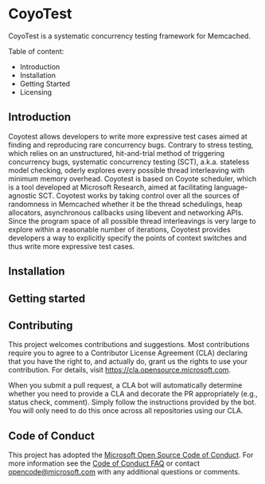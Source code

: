 ﻿# CoyoTest
CoyoTest is a systematic concurrency testing framework for Memcached. 

Table of content:
 - Introduction
 - Installation
 - Getting Started
 - Licensing

## Introduction
 Coyotest allows developers to write more expressive test cases aimed at finding and reproducing rare concurrency bugs. Contrary to stress testing, which relies on an unstructured, hit-and-trial method of triggering concurrency bugs, systematic concurrency testing (SCT), a.k.a. stateless model checking, oderly explores every possible thread interleaving with minimum memory overhead.  Coyotest is based on Coyote scheduler, which is a tool developed at Microsoft Research, aimed at facilitating language-agnostic SCT. 
Coyotest works by taking control over all the sources of randomness in Memcached whether it be the thread schedulings, heap allocators, asynchronous callbacks using libevent and networking APIs.
Since the program space of all possible thread interleavings is very large to explore within a reasonable number of iterations, Coyotest provides developers a way to explicitly specify the points of context switches and thus write more expressive test cases.

## Installation
## Getting started
## Contributing
This project welcomes contributions and suggestions. Most contributions require you to agree to a
Contributor License Agreement (CLA) declaring that you have the right to, and actually do, grant us
the rights to use your contribution. For details, visit https://cla.opensource.microsoft.com.

When you submit a pull request, a CLA bot will automatically determine whether you need to provide a
CLA and decorate the PR appropriately (e.g., status check, comment). Simply follow the instructions
provided by the bot. You will only need to do this once across all repositories using our CLA.

## Code of Conduct
This project has adopted the [Microsoft Open Source Code of
Conduct](https://opensource.microsoft.com/codeofconduct/). For more information see the [Code of
Conduct FAQ](https://opensource.microsoft.com/codeofconduct/faq/) or contact
[opencode@microsoft.com](mailto:opencode@microsoft.com) with any additional questions or comments.
